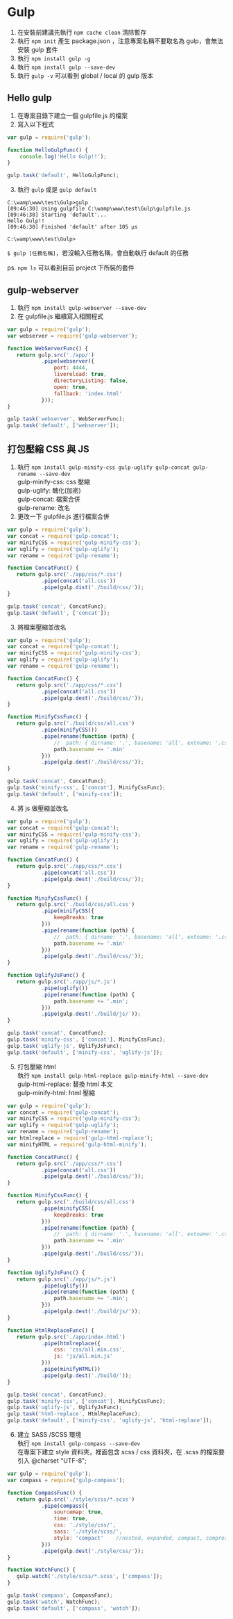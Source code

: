 # Gulp

1. 在安裝前建議先執行 `npm cache clean` 清除暫存
2. 執行 `npm init` 產生 package.json ，注意專案名稱不要取名為 gulp，會無法安裝 gulp 套件
3. 執行 `npm install gulp -g`
4. 執行 `npm install gulp --save-dev`
5. 執行 `gulp -v` 可以看到 global / local 的 gulp 版本

## Hello gulp
 1. 在專案目錄下建立一個 gulpfile.js 的檔案
 2. 寫入以下程式 
 ``` js
 var gulp = require('gulp');

 function HelloGulpFunc() {
     console.log('Hello Gulp!!');
 }
 
 gulp.task('default', HelloGulpFunc);
 ```
 3. 執行 `gulp` 或是 `gulp default`
 ```
 C:\wamp\www\test\Gulp>gulp
 [09:46:30] Using gulpfile C:\wamp\www\test\Gulp\gulpfile.js
 [09:46:30] Starting 'default'...
 Hello Gulp!!
 [09:46:30] Finished 'default' after 105 μs

 C:\wamp\www\test\Gulp>
 ```
 `$ gulp [任務名稱]`，若沒輸入任務名稱，會自動執行 default 的任務

 ps. `npm ls` 可以看到目前 project 下所裝的套件

## gulp-webserver
 1. 執行 `npm install gulp-webserver --save-dev`
  2. 在 gulpfile.js 繼續寫入相關程式
 ``` js
var gulp = require('gulp');
var webserver = require('gulp-webserver');

function WebServerFunc() {
    return gulp.src('./app/')
            .pipe(webserver({
                port: 4444,
                livereload: true,
                directoryListing: false,
                open: true,
                fallback: 'index.html'
            }));
}

gulp.task('webserver', WebServerFunc);
gulp.task('default', ['webserver']);
 ```

## 打包壓縮 CSS 與 JS
 1. 執行 `npm install gulp-minify-css gulp-uglify gulp-concat gulp-rename --save-dev` <br>
        gulp-minify-css: css 壓縮 <br>
        gulp-uglify: 醜化(加密) <br>
        gulp-concat: 檔案合併 <br>
        gulp-rename: 改名 <br>
 2. 更改一下 gulpfile.js 進行檔案合併
 ``` js
var gulp = require('gulp');
var concat = require('gulp-concat');
var minifyCSS = require('gulp-minify-css');
var uglify = require('gulp-uglify');
var rename = require('gulp-rename');

function ConcatFunc() {
    return gulp.src('./app/css/*.css')
            .pipe(concat('all.css'))
            .pipe(gulp.dist('./build/css/'));
}

gulp.task('concat', ConcatFunc);
gulp.task('default', ['concat']);
 ```
 3. 將檔案壓縮並改名
 ``` js
var gulp = require('gulp');
var concat = require('gulp-concat');
var minifyCSS = require('gulp-minify-css');
var uglify = require('gulp-uglify');
var rename = require('gulp-rename');

function ConcatFunc() {
    return gulp.src('./app/css/*.css')
            .pipe(concat('all.css'))
            .pipe(gulp.dest('./build/css/'));
}

function MinifyCssFunc() {
    return gulp.src('./build/css/all.css')
            .pipe(minifyCSS())
            .pipe(rename(function (path) {
                //  path: { dirname: '.', basename: 'all', extname: '.css' } 
                path.basename += '.min'
            }))
            .pipe(gulp.dest('./build/css/'));
}

gulp.task('concat', ConcatFunc);
gulp.task('minify-css', ['concat'], MinifyCssFunc);
gulp.task('default', ['minify-css']);
 ```
  4. 將 js 做壓縮並改名
 ``` js 
var gulp = require('gulp');
var concat = require('gulp-concat');
var minifyCSS = require('gulp-minify-css');
var uglify = require('gulp-uglify');
var rename = require('gulp-rename');

function ConcatFunc() {
    return gulp.src('./app/css/*.css')
            .pipe(concat('all.css'))
            .pipe(gulp.dest('./build/css/'));
}

function MinifyCssFunc() {
    return gulp.src('./build/css/all.css')
            .pipe(minifyCSS({
                keepBreaks: true
            }))
            .pipe(rename(function (path) {
                //  path: { dirname: '.', basename: 'all', extname: '.css' } 
                path.basename += '.min'
            }))
            .pipe(gulp.dest('./build/css/'));
}

function UglifyJsFunc() {
    return gulp.src('./app/js/*.js')
            .pipe(uglify())
            .pipe(rename(function (path) {
                path.basename += '.min';
            }))
            .pipe(gulp.dest('./build/js/'));
}

gulp.task('concat', ConcatFunc);
gulp.task('minify-css', ['concat'], MinifyCssFunc);
gulp.task('uglify-js', UglifyJsFunc);
gulp.task('default', ['minify-css', 'uglify-js']);
 ```

 5. 打包壓縮 html  <br>
  執行 `npm install gulp-html-replace gulp-minify-html --save-dev` <br>
  gulp-html-replace:  替換 html 本文  <br>
  gulp-minify-html: html 壓縮 
 ``` js
var gulp = require('gulp');
var concat = require('gulp-concat');
var minifyCSS = require('gulp-minify-css');
var uglify = require('gulp-uglify');
var rename = require('gulp-rename');
var htmlreplace = require('gulp-html-replace');
var minifyHTML = require('gulp-html-minify');

function ConcatFunc() {
    return gulp.src('./app/css/*.css')
            .pipe(concat('all.css'))
            .pipe(gulp.dest('./build/css/'));
}

function MinifyCssFunc() {
    return gulp.src('./build/css/all.css')
            .pipe(minifyCSS({
                keepBreaks: true
            }))
            .pipe(rename(function (path) {
                //  path: { dirname: '.', basename: 'all', extname: '.css' } 
                path.basename += '.min'
            }))
            .pipe(gulp.dest('./build/css/'));
}

function UglifyJsFunc() {
    return gulp.src('./app/js/*.js')
            .pipe(uglify())
            .pipe(rename(function (path) {
                path.basename += '.min';
            }))
            .pipe(gulp.dest('./build/js/'));
}

function HtmlReplaceFunc() {
    return gulp.src('./app/index.html')
            .pipe(htmlreplace({
                css: 'css/all.min.css',
                js: 'js/all.min.js'
            }))
            .pipe(minifyHTML())
            .pipe(gulp.dest('./build/'));
}

gulp.task('concat', ConcatFunc);
gulp.task('minify-css', ['concat'], MinifyCssFunc);
gulp.task('uglify-js', UglifyJsFunc);
gulp.task('html-replace', HtmlReplaceFunc);
gulp.task('default', ['minify-css', 'uglify-js', 'html-replace']);
 ```

 6. 建立 SASS /SCSS 環境 <br>
    執行 `npm install gulp-compass --save-dev` <br>
    在專案下建立 style 資料夾，裡面包含 scss / css 資料夾，在 .scss 的檔案要引入 @charset "UTF-8"; <br>
 ``` js
var gulp = require('gulp');
var compass = require('gulp-compass');

function CompassFunc() {
    return gulp.src('./style/scss/*.scss')
            .pipe(compass({
                sourcemap: true,
                time: true,
                css: './style/css/',
                sass: './style/scss/',
                style: 'compact'    //nested, expanded, compact, compressed
            }))
            .pipe(gulp.dest('./style/css/'));
}

function WatchFunc() {
    gulp.watch('./style/scss/*.scss', ['compass']);
}

gulp.task('compass', CompassFunc);
gulp.task('watch', WatchFunc);
gulp.task('default', ['compass', 'watch']);
 ```    
